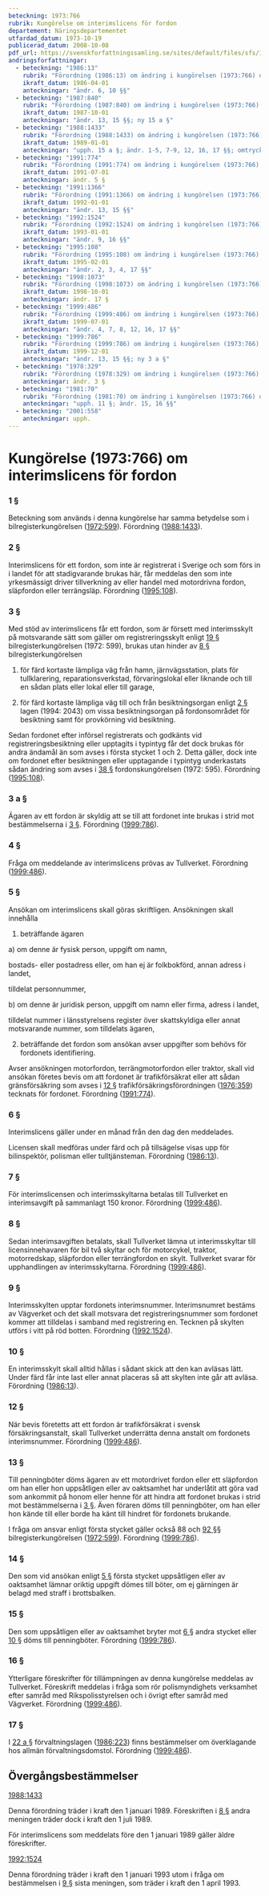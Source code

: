 ```yaml
---
beteckning: 1973:766
rubrik: Kungörelse om interimslicens för fordon
departement: Näringsdepartementet
utfardad_datum: 1973-10-19
publicerad_datum: 2008-10-08
pdf_url: https://svenskforfattningssamling.se/sites/default/files/sfs/1973-10/SFS1973-766.pdf
andringsforfattningar:
  - beteckning: "1986:13"
    rubrik: "Förordning (1986:13) om ändring i kungörelsen (1973:766) om interimslicens för fordon"
    ikraft_datum: 1986-04-01
    anteckningar: "ändr. 6, 10 §§"
  - beteckning: "1987:840"
    rubrik: "Förordning (1987:840) om ändring i kungörelsen (1973:766) om interimslicens för fordon"
    ikraft_datum: 1987-10-01
    anteckningar: "ändr. 13, 15 §§; ny 15 a §"
  - beteckning: "1988:1433"
    rubrik: "Förordning (1988:1433) om ändring i kungörelsen (1973:766) om interimslicens för fordon"
    ikraft_datum: 1989-01-01
    anteckningar: "upph. 15 a §; ändr. 1-5, 7-9, 12, 16, 17 §§; omtryck"
  - beteckning: "1991:774"
    rubrik: "Förordning (1991:774) om ändring i kungörelsen (1973:766) om interimslicens för fordon"
    ikraft_datum: 1991-07-01
    anteckningar: ändr. 5 §
  - beteckning: "1991:1366"
    rubrik: "Förordning (1991:1366) om ändring i kungörelsen (1973:766) om interimslicens för fordon"
    ikraft_datum: 1992-01-01
    anteckningar: "ändr. 13, 15 §§"
  - beteckning: "1992:1524"
    rubrik: "Förordning (1992:1524) om ändring i kungörelsen (1973:766) om interimslicens för fordon"
    ikraft_datum: 1993-01-01
    anteckningar: "ändr. 9, 16 §§"
  - beteckning: "1995:108"
    rubrik: "Förordning (1995:108) om ändring i kungörelsen (1973:766) om interimslicens för fordon"
    ikraft_datum: 1995-02-01
    anteckningar: "ändr. 2, 3, 4, 17 §§"
  - beteckning: "1998:1073"
    rubrik: "Förordning (1998:1073) om ändring i kungörelsen (1973:766) om interimslicens för fordon"
    ikraft_datum: 1998-10-01
    anteckningar: ändr. 17 §
  - beteckning: "1999:486"
    rubrik: "Förordning (1999:486) om ändring i kungörelsen (1973:766) om interimslicens för fordon"
    ikraft_datum: 1999-07-01
    anteckningar: "ändr. 4, 7, 8, 12, 16, 17 §§"
  - beteckning: "1999:786"
    rubrik: "Förordning (1999:786) om ändring i kungörelsen (1973:766) om interimslicens för fordon"
    ikraft_datum: 1999-12-01
    anteckningar: "ändr. 13, 15 §§; ny 3 a §"
  - beteckning: "1978:329"
    rubrik: "Förordning (1978:329) om ändring i kungörelsen (1973:766) om interimslicens för fordon"
    anteckningar: ändr. 3 §
  - beteckning: "1981:70"
    rubrik: "Förordning (1981:70) om ändring i kungörelsen (1973:766) om interimslicens för fordon"
    anteckningar: "upph. 11 §; ändr. 15, 16 §§"
  - beteckning: "2001:558"
    anteckningar: upph.
---
```


# Kungörelse (1973:766) om interimslicens för fordon

### 1 §

Beteckning som används i denna kungörelse har samma betydelse som i bilregisterkungörelsen ([1972:599](https://selex.se/eli/sfs/1972/599)). Förordning ([1988:1433](https://selex.se/eli/sfs/1988/1433)).

### 2 §

Interimslicens för ett fordon, som inte är registrerat i Sverige och som förs in i landet för att stadigvarande brukas här, får meddelas den som inte yrkesmässigt driver tillverkning av eller handel med motordrivna fordon, släpfordon eller terrängsläp. Förordning ([1995:108](https://selex.se/eli/sfs/1995/108)).

### 3 §

Med stöd av interimslicens får ett fordon, som är försett med interimsskylt på motsvarande sätt som gäller om registreringsskylt enligt [19 §](#19) bilregisterkungörelsen (1972: 599), brukas utan hinder av [8 §](#8) bilregisterkungörelsen

1. för färd kortaste lämpliga väg från hamn, järnvägsstation, plats för tullklarering, reparationsverkstad, förvaringslokal eller liknande och till en sådan plats eller lokal eller till garage,

2. för färd kortaste lämpliga väg till och från besiktningsorgan enligt [2 §](#2) lagen (1994: 2043) om vissa besiktningsorgan på fordonsområdet för besiktning samt för provkörning vid besiktning.

Sedan fordonet efter införsel registrerats och godkänts vid registreringsbesiktning eller upptagits i typintyg får det dock brukas för andra ändamål än som avses i första stycket 1 och 2. Detta gäller, dock inte om fordonet efter besiktningen eller upptagande i typintyg underkastats sådan ändring som avses i [38 §](#38) fordonskungörelsen (1972: 595). Förordning ([1995:108](https://selex.se/eli/sfs/1995/108)).

### 3 a §

Ägaren av ett fordon är skyldig att se till att fordonet inte brukas i strid mot bestämmelserna i [3 §](#3). Förordning ([1999:786](https://selex.se/eli/sfs/1999/786)).

### 4 §

Fråga om meddelande av interimslicens prövas av Tullverket. Förordning ([1999:486](https://selex.se/eli/sfs/1999/486)).

### 5 §

Ansökan om interimslicens skall göras skriftligen. Ansökningen skall innehålla

1. beträffande ägaren

a) om denne är fysisk person, uppgift om namn,

bostads- eller postadress eller, om han ej är folkbokförd, annan adress i landet,

tilldelat personnummer,

b) om denne är juridisk person, uppgift om namn eller firma, adress i landet,

tilldelat nummer i länsstyrelsens register över skattskyldiga eller annat motsvarande nummer, som tilldelats ägaren,

2. beträffande det fordon som ansökan avser uppgifter som behövs för fordonets identifiering.

Avser ansökningen motorfordon, terrängmotorfordon eller traktor, skall vid ansökan företes bevis om att fordonet är trafikförsäkrat eller att sådan gränsförsäkring som avses i [12 §](#12) trafikförsäkringsförordningen ([1976:359](https://selex.se/eli/sfs/1976/359)) tecknats för fordonet. Förordning ([1991:774](https://selex.se/eli/sfs/1991/774)).

### 6 §

Interimslicens gäller under en månad från den dag den meddelades.

Licensen skall medföras under färd och på tillsägelse visas upp för bilinspektör, polisman eller tulltjänsteman. Förordning ([1986:13](https://selex.se/eli/sfs/1986/13)).

### 7 §

För interimslicensen och interimsskyltarna betalas till Tullverket en interimsavgift på sammanlagt 150 kronor. Förordning ([1999:486](https://selex.se/eli/sfs/1999/486)).

### 8 §

Sedan interimsavgiften betalats, skall Tullverket lämna ut interimsskyltar till licensinnehavaren för bil två skyltar och för motorcykel, traktor, motorredskap, släpfordon eller terrängfordon en skylt. Tullverket svarar för upphandlingen av interimsskyltarna. Förordning ([1999:486](https://selex.se/eli/sfs/1999/486)).

### 9 §

Interimsskylten upptar fordonets interimsnummer. Interimsnumret bestäms av Vägverket och det skall motsvara det registreringsnummer som fordonet kommer att tilldelas i samband med registrering en. Tecknen på skylten utförs i vitt på röd botten. Förordning ([1992:1524](https://selex.se/eli/sfs/1992/1524)).

### 10 §

En interimsskylt skall alltid hållas i sådant skick att den kan avläsas lätt. Under färd får inte last eller annat placeras så att skylten inte går att avläsa. Förordning ([1986:13](https://selex.se/eli/sfs/1986/13)).

### 12 §

När bevis företetts att ett fordon är trafikförsäkrat i svensk försäkringsanstalt, skall Tullverket underrätta denna anstalt om fordonets interimsnummer. Förordning ([1999:486](https://selex.se/eli/sfs/1999/486)).

### 13 §

Till penningböter döms ägaren av ett motordrivet fordon eller ett släpfordon om han eller hon uppsåtligen eller av oaktsamhet har underlåtit att göra vad som ankommit på honom eller henne för att hindra att fordonet brukas i strid mot bestämmelserna i [3 §](#3). Även föraren döms till penningböter, om han eller hon kände till eller borde ha känt till hindret för fordonets brukande.

I fråga om ansvar enligt första stycket gäller också 88 och [92 §](#92)§ bilregisterkungörelsen ([1972:599](https://selex.se/eli/sfs/1972/599)). Förordning ([1999:786](https://selex.se/eli/sfs/1999/786)).

### 14 §

Den som vid ansökan enligt [5 §](#5) första stycket uppsåtligen eller av oaktsamhet lämnar oriktig uppgift dömes till böter, om ej gärningen är belagd med straff i brottsbalken.

### 15 §

Den som uppsåtligen eller av oaktsamhet bryter mot [6 §](#6) andra stycket eller [10 §](#10) döms till penningböter. Förordning ([1999:786](https://selex.se/eli/sfs/1999/786)).

### 16 §

Ytterligare föreskrifter för tillämpningen av denna kungörelse meddelas av Tullverket. Föreskrift meddelas i fråga som rör polismyndighets verksamhet efter samråd med Rikspolisstyrelsen och i övrigt efter samråd med Vägverket. Förordning ([1999:486](https://selex.se/eli/sfs/1999/486)).

### 17 §

I [22 a §](#22a) förvaltningslagen ([1986:223](https://selex.se/eli/sfs/1986/223)) finns bestämmelser om överklagande hos allmän förvaltningsdomstol. Förordning ([1999:486](https://selex.se/eli/sfs/1999/486)).

## Övergångsbestämmelser

[1988:1433](https://selex.se/eli/sfs/1988/1433)

Denna förordning träder i kraft den 1 januari 1989. Föreskriften i [8 §](#8) andra meningen träder dock i kraft den 1 juli 1989.

För interimslicens som meddelats före den 1 januari 1989 gäller äldre föreskrifter.

[1992:1524](https://selex.se/eli/sfs/1992/1524)

Denna förordning träder i kraft den 1 januari 1993 utom i fråga om bestämmelsen i [9 §](#9) sista meningen, som träder i kraft den 1 april 1993.